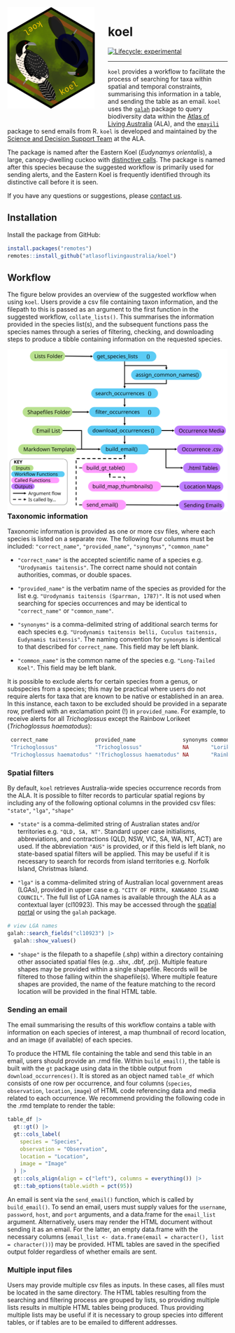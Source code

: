 
<img src="man/figures/koel_female.png" align="left" style="margin: 0px 30px 30px 0px;" width=200/>

# koel

<!-- badges: start -->

[![Lifecycle:
experimental](https://img.shields.io/badge/lifecycle-experimental-yellow.svg)](https://www.tidyverse.org/lifecycle/#experimental)
<!-- badges: end -->

------------------------------------------------------------------------

`koel` provides a workflow to facilitate the process of searching for
taxa within spatial and temporal constraints, summarising this
information in a table, and sending the table as an email. `koel` uses
the [`galah`](https://galah.ala.org.au) package to query biodiversity
data within the [Atlas of Living Australia](https://www.ala.org.au)
(ALA), and the [`emayili`](https://github.com/datawookie/emayili/)
package to send emails from R. `koel` is developed and maintained by the
[Science and Decision Support Team](https://labs.ala.org.au/about.html)
at the ALA.

The package is named after the Eastern Koel (*Eudynamys orientalis*), a
large, canopy-dwelling cuckoo with [distinctive
calls](https://xeno-canto.org/explore?query=Eudynamys%20orientalis). The
package is named after this species because the suggested workflow is
primarily used for sending alerts, and the Eastern Koel is frequently
identified through its distinctive call before it is seen.

If you have any questions or suggestions, please [contact
us](mailto:support@ala.org.au).

## Installation

Install the package from GitHub:

``` r
install.packages("remotes")
remotes::install_github("atlasoflivingaustralia/koel")
```

## Workflow

The figure below provides an overview of the suggested workflow when
using `koel`. Users provide a csv file containing taxon information, and
the filepath to this is passed as an argument to the first function in
the suggested workflow, `collate_lists()`. This summarises the
information provided in the species list(s), and the subsequent
functions pass the species names through a series of filtering,
checking, and downloading steps to produce a tibble containing
information on the requested species.

<img src="man/figures/koel_workflow.svg" align="left"/>

### Taxonomic information

Taxonomic information is provided as one or more csv files, where each
species is listed on a separate row. The following four columns must be
included: `"correct_name"`, `"provided_name"`, `"synonyms"`,
`"common_name"`

- `"correct_name"` is the accepted scientific name of a species
  e.g. `"Urodynamis taitensis"`. The correct name should not contain
  authorities, commas, or double spaces.

- `"provided_name"` is the verbatim name of the species as provided for
  the list e.g. `"Urodynamis taitensis (Sparrman, 1787)"`. It is not
  used when searching for species occurrences and may be identical to
  `"correct_name"` or `"common_name"`.

- `"synonyms"` is a comma-delimited string of additional search terms
  for each species
  e.g. `"Urodynamis taitensis belli, Cuculus taitensis, Eudynamis taitensis"`.
  The naming convention for `synonyms` is identical to that described
  for `correct_name`. This field may be left blank.

- `"common_name"` is the common name of the species
  e.g. `"Long-Tailed Koel"`. This field may be left blank.

It is possible to exclude alerts for certain species from a genus, or
subspecies from a species; this may be practical where users do not
require alerts for taxa that are known to be native or established in an
area. In this instance, each taxon to be excluded should be provided in
a separate row, prefixed with an exclamation point (!) in
`provided_name`. For example, to receive alerts for all *Trichoglossus*
except the Rainbow Lorikeet (*Trichoglossus haematodus*):

``` r
 correct_name               provided_name               synonyms common_name     
 "Trichoglossus"            "Trichoglossus"             NA       "Lorikeets"       
 "Trichoglossus haematodus" "!Trichoglossus haematodus" NA       "Rainbow Lorikeet"
```

### Spatial filters

By default, `koel` retrieves Australia-wide species occurrence records
from the ALA. It is possible to filter records to particular spatial
regions by including any of the following optional columns in the
provided csv files: `"state"`, `"lga"`, `"shape"`

- `"state"` is a comma-delimited string of Australian states and/or
  territories e.g. `"QLD, SA, NT"`. Standard upper case initialisms,
  abbreviations, and contractions (QLD, NSW, VIC, SA, WA, NT, ACT) are
  used. If the abbreviation `"AUS"` is provided, or if this field is
  left blank, no state-based spatial filters will be applied. This may
  be useful if it is necessary to search for records from island
  territories e.g. Norfolk Island, Christmas Island.

- `"lga"` is a comma-delimited string of Australian local government
  areas (LGAs), provided in upper case
  e.g. `"CITY OF PERTH, KANGAROO ISLAND COUNCIL"`. The full list of LGA
  names is available through the ALA as a contextual layer (cl10923).
  This may be accessed through the [spatial
  portal](https://spatial.ala.org.au) or using the `galah` package.

``` r
# view LGA names
galah::search_fields("cl10923") |>
  galah::show_values()
```

- `"shape"` is the filepath to a shapefile (.shp) within a directory
  containing other associated spatial files (e.g. .shx, .dbf, .prj).
  Multiple feature shapes may be provided within a single shapefile.
  Records will be filtered to those falling within the shapefile(s).
  Where multiple feature shapes are provided, the name of the feature
  matching to the record location will be provided in the final HTML
  table.

### Sending an email

The email summarising the results of this workflow contains a table with
information on each species of interest, a map thumbnail of record
location, and an image (if available) of each species.

To produce the HTML file containing the table and send this table in an
email, users should provide an .rmd file. Within `build_email()`, the
table is built with the `gt` package using data in the tibble output
from `download_occurrences()`. It is stored as an object named
`table_df` which consists of one row per occurrence, and four columns
(`species`, `observation`, `location`, `image`) of HTML code referencing
data and media related to each occurrence. We recommend providing the
following code in the .rmd template to render the table:

``` r
table_df |>
  gt::gt() |>
  gt::cols_label(
    species = "Species",
    observation = "Observation",
    location = "Location",
    image = "Image"
  ) |>
  gt::cols_align(align = c("left"), columns = everything()) |>
  gt::tab_options(table.width = pct(95))
```

An email is sent via the `send_email()` function, which is called by
`build_email()`. To send an email, users must supply values for the
`username`, `password`, `host`, and `port` arguments, and a data.frame
for the `email_list` argument. Alternatively, users may render the HTML
document without sending it as an email. For the latter, an empty
data.frame with the necessary columns
(`email_list <- data.frame(email = character(), list = character())`)
may be provided. HTML tables are saved in the specified output folder
regardless of whether emails are sent.

### Multiple input files

Users may provide multiple csv files as inputs. In these cases, all
files must be located in the same directory. The HTML tables resulting
from the searching and filtering process are grouped by lists, so
providing multiple lists results in multiple HTML tables being produced.
Thus providing multiple lists may be useful if it is necessary to group
species into different tables, or if tables are to be emailed to
different addresses.
